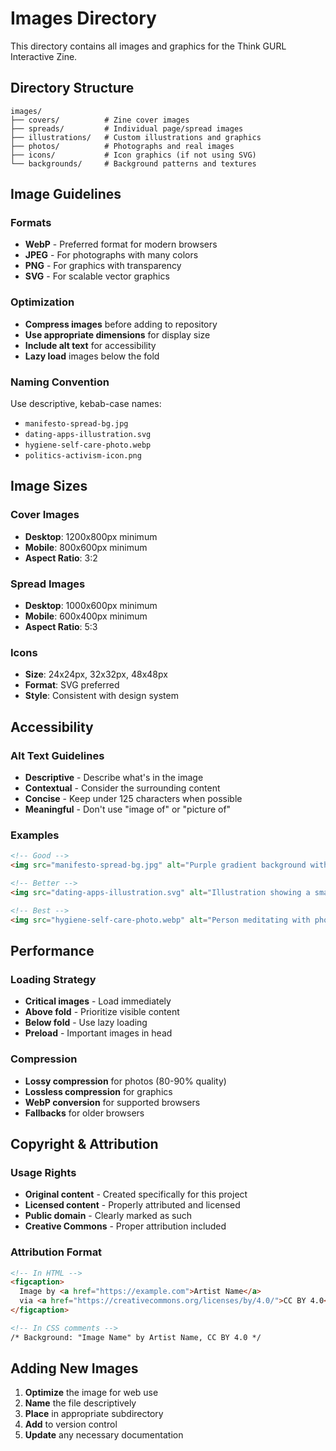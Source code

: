 # Images Directory

This directory contains all images and graphics for the Think GURL Interactive Zine.

## Directory Structure

```
images/
├── covers/          # Zine cover images
├── spreads/         # Individual page/spread images
├── illustrations/   # Custom illustrations and graphics
├── photos/          # Photographs and real images
├── icons/           # Icon graphics (if not using SVG)
└── backgrounds/     # Background patterns and textures
```

## Image Guidelines

### Formats
- **WebP** - Preferred format for modern browsers
- **JPEG** - For photographs with many colors
- **PNG** - For graphics with transparency
- **SVG** - For scalable vector graphics

### Optimization
- **Compress images** before adding to repository
- **Use appropriate dimensions** for display size
- **Include alt text** for accessibility
- **Lazy load** images below the fold

### Naming Convention
Use descriptive, kebab-case names:
- `manifesto-spread-bg.jpg`
- `dating-apps-illustration.svg`
- `hygiene-self-care-photo.webp`
- `politics-activism-icon.png`

## Image Sizes

### Cover Images
- **Desktop**: 1200x800px minimum
- **Mobile**: 800x600px minimum
- **Aspect Ratio**: 3:2

### Spread Images
- **Desktop**: 1000x600px minimum
- **Mobile**: 600x400px minimum
- **Aspect Ratio**: 5:3

### Icons
- **Size**: 24x24px, 32x32px, 48x48px
- **Format**: SVG preferred
- **Style**: Consistent with design system

## Accessibility

### Alt Text Guidelines
- **Descriptive** - Describe what's in the image
- **Contextual** - Consider the surrounding content
- **Concise** - Keep under 125 characters when possible
- **Meaningful** - Don't use "image of" or "picture of"

### Examples
```html
<!-- Good -->
<img src="manifesto-spread-bg.jpg" alt="Purple gradient background with geometric shapes">

<!-- Better -->
<img src="dating-apps-illustration.svg" alt="Illustration showing a smartphone with dating app interface and algorithmic bias symbols">

<!-- Best -->
<img src="hygiene-self-care-photo.webp" alt="Person meditating with phone in background, representing digital wellness practices">
```

## Performance

### Loading Strategy
- **Critical images** - Load immediately
- **Above fold** - Prioritize visible content
- **Below fold** - Use lazy loading
- **Preload** - Important images in head

### Compression
- **Lossy compression** for photos (80-90% quality)
- **Lossless compression** for graphics
- **WebP conversion** for supported browsers
- **Fallbacks** for older browsers

## Copyright & Attribution

### Usage Rights
- **Original content** - Created specifically for this project
- **Licensed content** - Properly attributed and licensed
- **Public domain** - Clearly marked as such
- **Creative Commons** - Proper attribution included

### Attribution Format
```html
<!-- In HTML -->
<figcaption>
  Image by <a href="https://example.com">Artist Name</a> 
  via <a href="https://creativecommons.org/licenses/by/4.0/">CC BY 4.0</a>
</figcaption>

<!-- In CSS comments -->
/* Background: "Image Name" by Artist Name, CC BY 4.0 */
```

## Adding New Images

1. **Optimize** the image for web use
2. **Name** the file descriptively
3. **Place** in appropriate subdirectory
4. **Add** to version control
5. **Update** any necessary documentation
